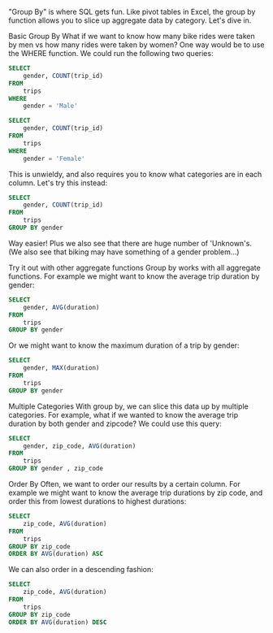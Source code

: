 "Group By" is where SQL gets fun. Like pivot tables in Excel, the group by function allows you to slice up aggregate data by category. Let's dive in. 

Basic Group By
What if we want to know how many bike rides were taken by men vs how many rides were taken by women? One way would be to use the WHERE function. We could run the following two queries:
```sql
SELECT 
    gender, COUNT(trip_id)
FROM
    trips
WHERE
    gender = 'Male'
```
```sql
SELECT 
    gender, COUNT(trip_id)
FROM
    trips
WHERE
    gender = 'Female'
```
This is unwieldy, and also requires you to know what categories are in each column. Let's try this instead:

```sql
SELECT 
    gender, COUNT(trip_id)
FROM
    trips
GROUP BY gender
```

Way easier! Plus we also see that there are huge number of 'Unknown's. (We also see that biking may have something of a gender problem...) 

Try it out with other aggregate functions 
Group by works with all aggregate functions. For example we might want to know the average trip duration by gender:

```sql
SELECT 
    gender, AVG(duration)
FROM
    trips
GROUP BY gender
```

Or we might want to know the maximum duration of a trip by gender:

```sql
SELECT 
    gender, MAX(duration)
FROM
    trips
GROUP BY gender
```
Multiple Categories
With group by, we can slice this data up by multiple categories. For example, what if we wanted to know the average trip duration by both gender and zipcode? We could use this query:

```sql
SELECT 
    gender, zip_code, AVG(duration)
FROM
    trips
GROUP BY gender , zip_code
```
Order By
Often, we want to order our results by a certain column. For example we might want to know the average trip durations by zip code, and order this from lowest durations to highest durations:

```sql
SELECT 
    zip_code, AVG(duration)
FROM
    trips
GROUP BY zip_code
ORDER BY AVG(duration) ASC
```

We can also order in a descending fashion:

```sql
SELECT 
    zip_code, AVG(duration)
FROM
    trips
GROUP BY zip_code
ORDER BY AVG(duration) DESC
```
